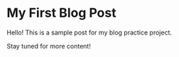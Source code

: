 # My First Blog Post

Hello! This is a sample post for my blog practice project.

Stay tuned for more content!
